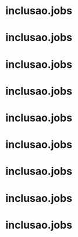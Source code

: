 # inclusao.jobs
# inclusao.jobs
# inclusao.jobs
# inclusao.jobs
# inclusao.jobs
# inclusao.jobs
# inclusao.jobs
# inclusao.jobs
# inclusao.jobs

